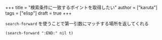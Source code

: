 +++
title = "検索条件に一致するポイントを取得したい"
author = ["karuta"]
tags = ["elisp"]
draft = true
+++

<!--more-->  

`search-forward` を使うことで第一引数にマッチする場所を返してくれる  

```elisp
(search-forward ":END:" nil t)
```
